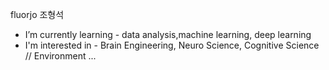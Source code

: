 fluorjo
조형석

- I’m currently learning - data analysis,machine learning, deep learning
- I'm interested in - Brain Engineering, Neuro Science, Cognitive Science // Environment ...

